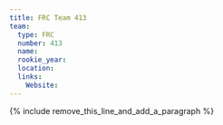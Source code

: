 ```yaml
---
title: FRC Team 413
team:
  type: FRC
  number: 413
  name:
  rookie_year:
  location:
  links:
    Website:
---
```


{% include remove_this_line_and_add_a_paragraph %}